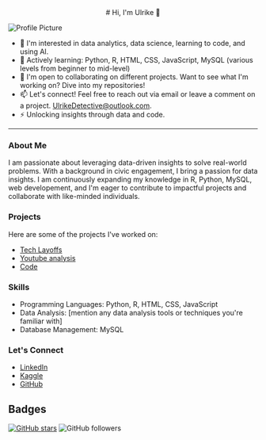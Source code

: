 <html>
<body>
  <div align="center"> # Hi, I'm Ulrike 👋  </div>


![Profile Picture](https://avatars.githubusercontent.com/u/142745875?v=4)


- 👀 I'm interested in data analytics, data science, learning to code, and using AI.
- 🌱 Actively learning: Python, R, HTML, CSS, JavaScript, MySQL (various levels from beginner to mid-level)
- 💼 I'm open to collaborating on different projects. Want to see what I'm working on? Dive into my repositories!
- 📫 Let's connect! Feel free to reach out via email or leave a comment on a project. [UlrikeDetective@outlook.com](mailto:UlrikeDetective@outlook.com).
- ⚡ Unlocking insights through data and code.

---

### About Me
I am passionate about leveraging data-driven insights to solve real-world problems. With a background in civic engagement, 
I bring a passion for data insights. I am continuously expanding my knowledge in R, Python, MySQL, web developement, 
and I'm eager to contribute to impactful projects and collaborate with like-minded individuals.

### Projects
Here are some of the projects I've worked on:
- [Tech Layoffs](https://github.com/UlrikeDetective/tech_layoffs)
- [Youtube analysis](https://github.com/UlrikeDetective/youtube)
- [Code](https://github.com/UlrikeDetective/code)

### Skills
- Programming Languages: Python, R, HTML, CSS, JavaScript
- Data Analysis: [mention any data analysis tools or techniques you're familiar with]
- Database Management: MySQL

### Let's Connect
- [LinkedIn](https://www.linkedin.com/in/ulrike-herold/)
- [Kaggle](https://www.kaggle.com/ulrikeherold)
- [GitHub](https://github.com/UlrikeDetective)

## Badges
[![GitHub stars](https://img.shields.io/github/stars/UlrikeDetective)](https://github.com/UlrikeDetective/stargazers) 
![GitHub followers](https://img.shields.io/github/followers/UlrikeDetective)



</body>
</html>
